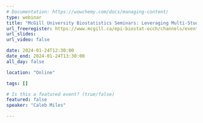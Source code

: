 ```yaml
---
# Documentation: https://wowchemy.com/docs/managing-content/
type: webinar
title: "McGill University Biostatistics Seminars: Leveraging Multi-Study, Multi-Outcome Data to Improve External Validity and Efficiency of Clinical Trials for Managing Schizophrenia"
url_freeregister: https://www.mcgill.ca/epi-biostat-occh/channels/event/leveraging-multi-study-multi-outcome-data-improve-external-validity-and-efficiency-clinical-trials-353739
url_slides: 
url_video: false

date: 2024-01-24T12:30:00
date_end: 2024-01-24T13:30:00
all_day: false

location: "Online"

tags: []

# Is this a featured event? (true/false)
featured: false
speaker: "Caleb Miles"

---
```


<!--more-->
  